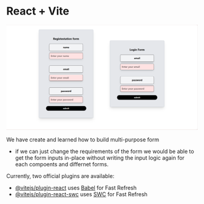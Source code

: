 # React + Vite

![screenshot](public/Screenshot.png)

We have create and learned how to build multi-purpose form 
- if we can just change the requirements of the form we would be able to get the form inputs in-place without writing the input logic again for each compoents and differnet forms.

Currently, two official plugins are available:

- [@vitejs/plugin-react](https://github.com/vitejs/vite-plugin-react/blob/main/packages/plugin-react/README.md) uses [Babel](https://babeljs.io/) for Fast Refresh
- [@vitejs/plugin-react-swc](https://github.com/vitejs/vite-plugin-react-swc) uses [SWC](https://swc.rs/) for Fast Refresh
